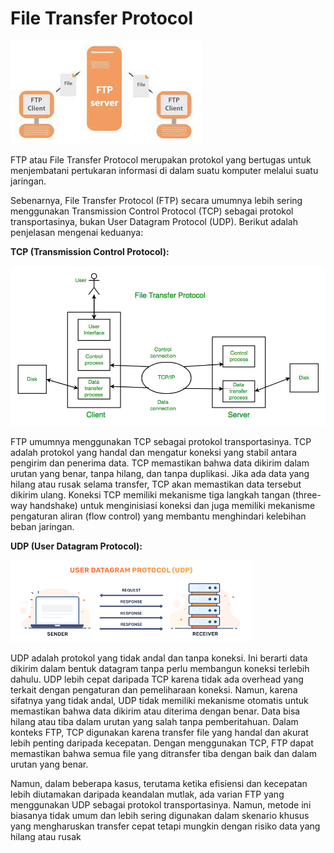 # File Transfer Protocol

![FTP pic](./assets/FTP.jpg)

FTP atau File Transfer Protocol merupakan protokol yang bertugas untuk menjembatani pertukaran informasi di dalam suatu komputer melalui suatu jaringan.

Sebenarnya, File Transfer Protocol (FTP) secara umumnya lebih sering menggunakan Transmission Control Protocol (TCP) sebagai protokol transportasinya, bukan User Datagram Protocol (UDP). Berikut adalah penjelasan mengenai keduanya:

**TCP (Transmission Control Protocol):**

![TCP pic](./assets/TCP.jpg)

FTP umumnya menggunakan TCP sebagai protokol transportasinya. TCP adalah protokol yang handal dan mengatur koneksi yang stabil antara pengirim dan penerima data.
TCP memastikan bahwa data dikirim dalam urutan yang benar, tanpa hilang, dan tanpa duplikasi. Jika ada data yang hilang atau rusak selama transfer, TCP akan memastikan data tersebut dikirim ulang.
Koneksi TCP memiliki mekanisme tiga langkah tangan (three-way handshake) untuk menginisiasi koneksi dan juga memiliki mekanisme pengaturan aliran (flow control) yang membantu menghindari kelebihan beban jaringan.

**UDP (User Datagram Protocol):**

![UDP pic](./assets/UDP.png)

UDP adalah protokol yang tidak andal dan tanpa koneksi. Ini berarti data dikirim dalam bentuk datagram tanpa perlu membangun koneksi terlebih dahulu.
UDP lebih cepat daripada TCP karena tidak ada overhead yang terkait dengan pengaturan dan pemeliharaan koneksi.
Namun, karena sifatnya yang tidak andal, UDP tidak memiliki mekanisme otomatis untuk memastikan bahwa data dikirim atau diterima dengan benar. Data bisa hilang atau tiba dalam urutan yang salah tanpa pemberitahuan.
Dalam konteks FTP, TCP digunakan karena transfer file yang handal dan akurat lebih penting daripada kecepatan. Dengan menggunakan TCP, FTP dapat memastikan bahwa semua file yang ditransfer tiba dengan baik dan dalam urutan yang benar.

Namun, dalam beberapa kasus, terutama ketika efisiensi dan kecepatan lebih diutamakan daripada keandalan mutlak, ada varian FTP yang menggunakan UDP sebagai protokol transportasinya. Namun, metode ini biasanya tidak umum dan lebih sering digunakan dalam skenario khusus yang mengharuskan transfer cepat tetapi mungkin dengan risiko data yang hilang atau rusak
